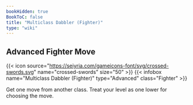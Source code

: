 ```yaml
---
bookHidden: true
BookToC: false
title: "Multiclass Dabbler (Fighter)"
type: "wiki"
---
```

## Advanced Fighter Move
{{< icon source="https://seiyria.com/gameicons-font/svg/crossed-swords.svg" name="crossed-swords" size="50" >}}
{{< infobox name="Multiclass Dabbler (Fighter)" type="Advanced" class="Fighter" >}}

Get one move from another class. Treat your level as one lower for choosing the move.